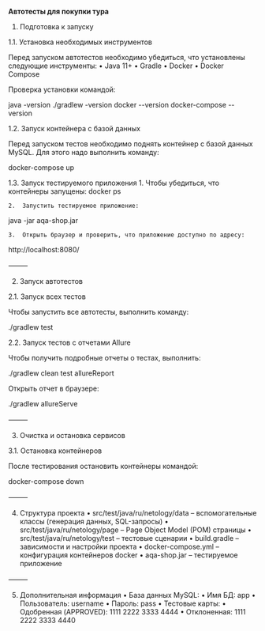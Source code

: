 **Автотесты для покупки тура**

1. Подготовка к запуску

1.1. Установка необходимых инструментов

Перед запуском автотестов необходимо убедиться, что установлены следующие инструменты:
	•	Java 11+
	•	Gradle
	•	Docker
	•	Docker Compose

Проверка установки командой:

java -version
./gradlew -version
docker --version
docker-compose --version

1.2. Запуск контейнера с базой данных

Перед запуском тестов необходимо поднять контейнер с базой данных MySQL.
Для этого надо выполнить команду:

docker-compose up

1.3. Запуск тестируемого приложения
	1.	Чтобы убедиться, что контейнеры запущены:
 docker ps
 
	2.	Запустить тестируемое приложение:
java -jar aqa-shop.jar

	3.	Открыть браузер и проверить, что приложение доступно по адресу:

http://localhost:8080/

⸻

2. Запуск автотестов

2.1. Запуск всех тестов

Чтобы запустить все автотесты, выполнить команду:

./gradlew test

2.2. Запуск тестов с отчетами Allure

Чтобы получить подробные отчеты о тестах, выполнить:

./gradlew clean test allureReport

Открыть отчет в браузере:

./gradlew allureServe

⸻

3. Очистка и остановка сервисов

3.1. Остановка контейнеров

После тестирования остановить контейнеры командой:

docker-compose down

⸻

4. Структура проекта
	•	src/test/java/ru/netology/data – вспомогательные классы (генерация данных, SQL-запросы)
	•	src/test/java/ru/netology/page – Page Object Model (POM) страницы
	•	src/test/java/ru/netology/test – тестовые сценарии
	•	build.gradle – зависимости и настройки проекта
	•	docker-compose.yml – конфигурация контейнеров docker
	•	aqa-shop.jar – тестируемое приложение

⸻

5. Дополнительная информация
	•	База данных MySQL:
	•	Имя БД: app
	•	Пользователь: username
	•	Пароль: pass
	•	Тестовые карты:
	•	Одобренная (APPROVED): 1111 2222 3333 4444
	•	Отклоненная: 1111 2222 3333 4440
